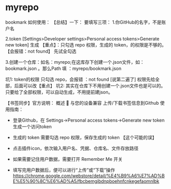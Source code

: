 # myrepo
bookmark
如何使用：
【总结】一下：
要填写三项：
1.你GitHub的名字，不是账户名

2.token [Settings>Developer settings>Personal access tokens>Generate new token] 生成 【重点】：只勾选 repo 权限，生成的 token，的权限是不够的。
【会报错：not found】  先试全勾选  

3.创建一个仓库：如名：myrepo;在这库存下创建一个.json文件，如：bookmark.json 。那么Path 填 ：myrepo/bookmark.json

坑1:  token的权限 只勾选 repo，会报错 ：not found [说第二遍了]  权限先给全部，后面可以改【重点】
坑2:  其实在仓库下不用创建一个.json文件也是可以的。只要给了全部权限，可以自动生成，不用提前建json。



【书签同步】官方说明：
概述

与您的设备兼容
上传/下载书签信息到Github
使用指南：

- 登录Github，在 Settings->Personal access tokens->Generate new token 生成一个访问token

- 生成的 token 需要勾选 repo 权限，保存生成的 token  【这个可能的误】

- 点击插件icon，依次输入用户名、凭据、仓库名、文件存放路径

- 如果需要记住用户数据，需要打开 Remember Me 开关

- 填写完用户数据后，便可以进行“上传”或“下载”操作
https://chrome.google.com/webstore/detail/%E4%B9%A6%E7%AD%BE%E5%90%8C%E6%AD%A5/fbcbemgibdnpboehnfcnkegefaomnlbk
